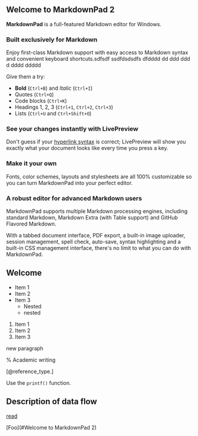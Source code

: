 ## Welcome to MarkdownPad 2 ##

**MarkdownPad** is a full-featured Markdown editor for Windows.

### Built exclusively for Markdown ###


Enjoy first-class Markdown support with easy access to  Markdown syntax and convenient keyboard shortcuts.sdfsdf ssdfdsdsdfs dfdddd dd ddd ddd d dddd ddddd


Give them a try:

- **Bold** (`Ctrl+B`) and *Italic* (`Ctrl+I`)
- Quotes (`Ctrl+Q`)
- Code blocks (`Ctrl+K`)
- Headings 1, 2, 3 (`Ctrl+1`, `Ctrl+2`, `Ctrl+3`)
- Lists (`Ctrl+U` and `Ctrl+Shift+O`)

### See your changes instantly with LivePreview ###

Don't guess if your [hyperlink syntax](http://markdownpad.com) is correct; LivePreview will show you exactly what your document looks like every time you press a key.

### Make it your own ###

Fonts, color schemes, layouts and stylesheets are all 100% customizable so you can turn MarkdownPad into your perfect editor.

### A robust editor for advanced Markdown users ###

MarkdownPad supports multiple Markdown processing engines, including standard Markdown, Markdown Extra (with Table support) and GitHub Flavored Markdown.

With a tabbed document interface, PDF export, a built-in image uploader, session management, spell check, auto-save, syntax highlighting and a built-in CSS management interface, there's no limit to what you can do with MarkdownPad.

## Welcome ##

* Item 1
* Item 2
* Item 3
	* Nested
	* nested


1. Item 1
1. Item 2
1. Item 3
<p>new paragraph</p>

% Academic writing

[@reference_type.]

Use the `printf()` function.


## Description of data flow  



[read](.//test_markdown1.md)


[Foo](#Welcome to MarkdownPad 2)
